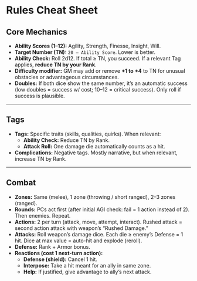 # Rules Cheat Sheet

## Core Mechanics

- **Ability Scores (1–12):** Agility, Strength, Finesse, Insight, Will.
- **Target Number (TN):** `20 – Ability Score`. Lower is better.
- **Ability Check:** Roll 2d12. If total ≥ TN, you succeed. If a relevant Tag applies, **reduce TN by your Rank**.
- **Difficulty modifier:** GM may add or remove **+1 to +4** to TN for unusual obstacles or advantageous circumstances. 
- **Doubles:** If both dice show the same number, it’s an automatic success (low doubles = success w/ cost; 10–12 = critical success). Only roll if success is plausible.


---

## Tags

- **Tags:** Specific traits (skills, qualities, quirks). When relevant:
  - **Ability Check:** Reduce TN by Rank.
  - **Attack Roll:** One damage die automatically counts as a hit.
- **Complications:** Negative tags. Mostly narrative, but when relevant, increase TN by Rank.

---

## Combat

- **Zones:** Same (melee), 1 zone (throwing / short ranged), 2–3 zones (ranged).
- **Rounds:** PCs act first (after initial AGI check: fail = 1 action instead of 2). Then enemies. Repeat.
- **Actions:** 2 per turn (attack, move, attempt, interact). Rushed attack = second action attack with weapon’s “Rushed Damage.”
- **Attacks:** Roll weapon’s damage dice. Each die ≥ enemy’s Defense = 1 hit. Dice at max value = auto-hit and explode (reroll).
- **Defense:** Rank + Armor bonus.
- **Reactions (cost 1 next-turn action):**
  - **Defense (shield):** Cancel 1 hit.
  - **Interpose:** Take a hit meant for an ally in same zone.
  - **Help:** If justified, give advantage to ally’s next attack.
